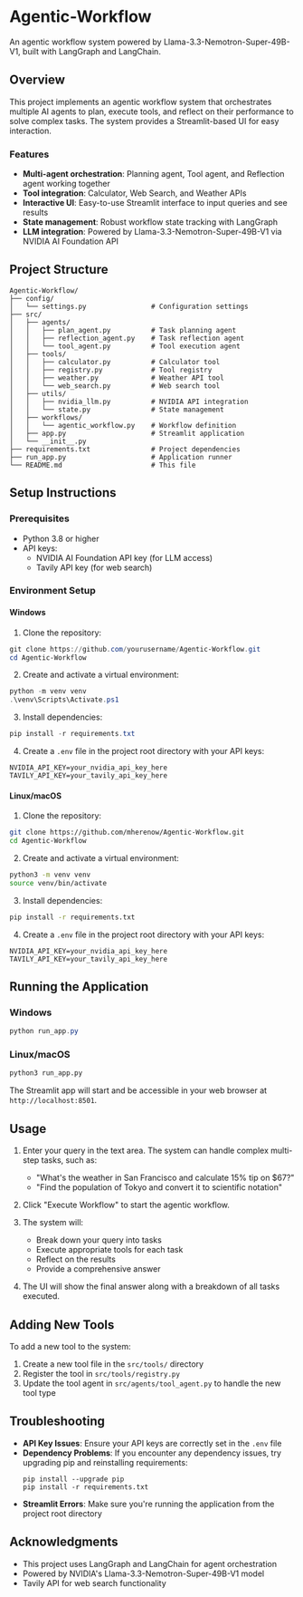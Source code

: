 # Agentic-Workflow

An agentic workflow system powered by Llama-3.3-Nemotron-Super-49B-V1, built with LangGraph and LangChain.

## Overview

This project implements an agentic workflow system that orchestrates multiple AI agents to plan, execute tools, and reflect on their performance to solve complex tasks. The system provides a Streamlit-based UI for easy interaction.

### Features

- **Multi-agent orchestration**: Planning agent, Tool agent, and Reflection agent working together
- **Tool integration**: Calculator, Web Search, and Weather APIs
- **Interactive UI**: Easy-to-use Streamlit interface to input queries and see results
- **State management**: Robust workflow state tracking with LangGraph
- **LLM integration**: Powered by Llama-3.3-Nemotron-Super-49B-V1 via NVIDIA AI Foundation API

## Project Structure

```
Agentic-Workflow/
├── config/
│   └── settings.py                # Configuration settings
├── src/
│   ├── agents/
│   │   ├── plan_agent.py          # Task planning agent
│   │   ├── reflection_agent.py    # Task reflection agent
│   │   └── tool_agent.py          # Tool execution agent
│   ├── tools/
│   │   ├── calculator.py          # Calculator tool
│   │   ├── registry.py            # Tool registry
│   │   ├── weather.py             # Weather API tool
│   │   └── web_search.py          # Web search tool
│   ├── utils/
│   │   ├── nvidia_llm.py          # NVIDIA API integration
│   │   └── state.py               # State management
│   ├── workflows/
│   │   └── agentic_workflow.py    # Workflow definition
│   ├── app.py                     # Streamlit application
│   └── __init__.py
├── requirements.txt               # Project dependencies
├── run_app.py                     # Application runner
└── README.md                      # This file
```

## Setup Instructions

### Prerequisites

- Python 3.8 or higher
- API keys:
  - NVIDIA AI Foundation API key (for LLM access)
  - Tavily API key (for web search)

### Environment Setup

#### Windows

1. Clone the repository:
```powershell
git clone https://github.com/yourusername/Agentic-Workflow.git
cd Agentic-Workflow
```

2. Create and activate a virtual environment:
```powershell
python -m venv venv
.\venv\Scripts\Activate.ps1
```

3. Install dependencies:
```powershell
pip install -r requirements.txt
```

4. Create a `.env` file in the project root directory with your API keys:
```
NVIDIA_API_KEY=your_nvidia_api_key_here
TAVILY_API_KEY=your_tavily_api_key_here
```

#### Linux/macOS

1. Clone the repository:
```bash
git clone https://github.com/mherenow/Agentic-Workflow.git
cd Agentic-Workflow
```

2. Create and activate a virtual environment:
```bash
python3 -m venv venv
source venv/bin/activate
```

3. Install dependencies:
```bash
pip install -r requirements.txt
```

4. Create a `.env` file in the project root directory with your API keys:
```
NVIDIA_API_KEY=your_nvidia_api_key_here
TAVILY_API_KEY=your_tavily_api_key_here
```

## Running the Application

### Windows

```powershell
python run_app.py
```

### Linux/macOS

```bash
python3 run_app.py
```

The Streamlit app will start and be accessible in your web browser at `http://localhost:8501`.

## Usage

1. Enter your query in the text area. The system can handle complex multi-step tasks, such as:
   - "What's the weather in San Francisco and calculate 15% tip on $67?"
   - "Find the population of Tokyo and convert it to scientific notation"

2. Click "Execute Workflow" to start the agentic workflow.

3. The system will:
   - Break down your query into tasks
   - Execute appropriate tools for each task
   - Reflect on the results
   - Provide a comprehensive answer

4. The UI will show the final answer along with a breakdown of all tasks executed.

## Adding New Tools

To add a new tool to the system:

1. Create a new tool file in the `src/tools/` directory
2. Register the tool in `src/tools/registry.py`
3. Update the tool agent in `src/agents/tool_agent.py` to handle the new tool type

## Troubleshooting

- **API Key Issues**: Ensure your API keys are correctly set in the `.env` file
- **Dependency Problems**: If you encounter any dependency issues, try upgrading pip and reinstalling requirements:
  ```
  pip install --upgrade pip
  pip install -r requirements.txt
  ```
- **Streamlit Errors**: Make sure you're running the application from the project root directory

## Acknowledgments

- This project uses LangGraph and LangChain for agent orchestration
- Powered by NVIDIA's Llama-3.3-Nemotron-Super-49B-V1 model
- Tavily API for web search functionality